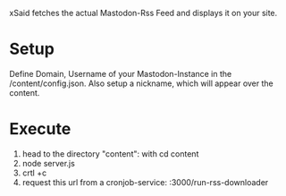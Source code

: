 xSaid fetches the actual Mastodon-Rss Feed and displays it on your site. 

# Setup
Define Domain, Username of your Mastodon-Instance in the /content/config.json. 
Also setup a nickname, which will appear over the content.
# Execute
1. head to the directory "content": with cd content
2. node server.js
3. crtl +c 
4. request this url from a cronjob-service: :3000/run-rss-downloader 

 